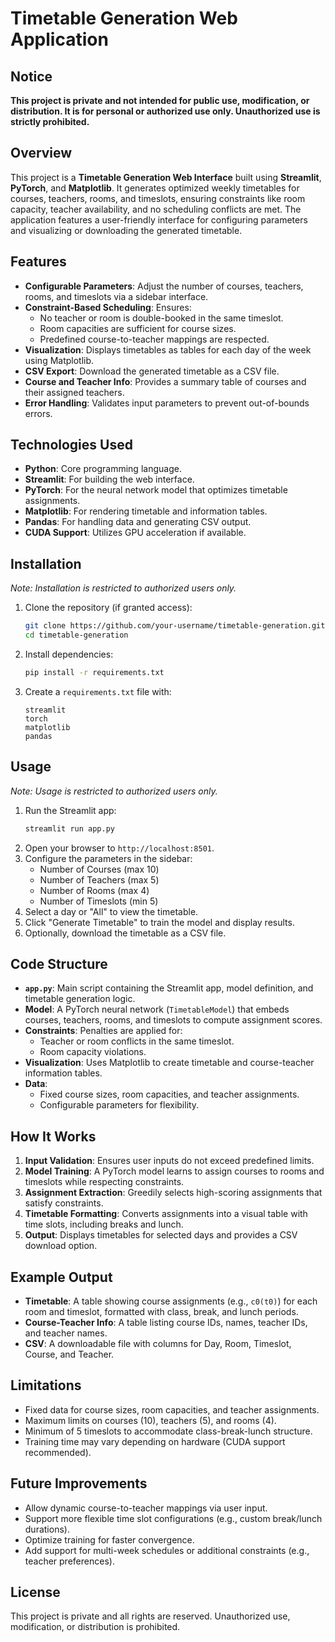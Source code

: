 # Timetable Generation Web Application

## Notice
**This project is private and not intended for public use, modification, or distribution. It is for personal or authorized use only. Unauthorized use is strictly prohibited.**

## Overview
This project is a **Timetable Generation Web Interface** built using **Streamlit**, **PyTorch**, and **Matplotlib**. It generates optimized weekly timetables for courses, teachers, rooms, and timeslots, ensuring constraints like room capacity, teacher availability, and no scheduling conflicts are met. The application features a user-friendly interface for configuring parameters and visualizing or downloading the generated timetable.

## Features
- **Configurable Parameters**: Adjust the number of courses, teachers, rooms, and timeslots via a sidebar interface.
- **Constraint-Based Scheduling**: Ensures:
  - No teacher or room is double-booked in the same timeslot.
  - Room capacities are sufficient for course sizes.
  - Predefined course-to-teacher mappings are respected.
- **Visualization**: Displays timetables as tables for each day of the week using Matplotlib.
- **CSV Export**: Download the generated timetable as a CSV file.
- **Course and Teacher Info**: Provides a summary table of courses and their assigned teachers.
- **Error Handling**: Validates input parameters to prevent out-of-bounds errors.

## Technologies Used
- **Python**: Core programming language.
- **Streamlit**: For building the web interface.
- **PyTorch**: For the neural network model that optimizes timetable assignments.
- **Matplotlib**: For rendering timetable and information tables.
- **Pandas**: For handling data and generating CSV output.
- **CUDA Support**: Utilizes GPU acceleration if available.

## Installation
*Note: Installation is restricted to authorized users only.*
1. Clone the repository (if granted access):
   ```bash
   git clone https://github.com/your-username/timetable-generation.git
   cd timetable-generation
   ```
2. Install dependencies:
   ```bash
   pip install -r requirements.txt
   ```
3. Create a `requirements.txt` file with:
   ```
   streamlit
   torch
   matplotlib
   pandas
   ```

## Usage
*Note: Usage is restricted to authorized users only.*
1. Run the Streamlit app:
   ```bash
   streamlit run app.py
   ```
2. Open your browser to `http://localhost:8501`.
3. Configure the parameters in the sidebar:
   - Number of Courses (max 10)
   - Number of Teachers (max 5)
   - Number of Rooms (max 4)
   - Number of Timeslots (min 5)
4. Select a day or "All" to view the timetable.
5. Click "Generate Timetable" to train the model and display results.
6. Optionally, download the timetable as a CSV file.

## Code Structure
- **`app.py`**: Main script containing the Streamlit app, model definition, and timetable generation logic.
- **Model**: A PyTorch neural network (`TimetableModel`) that embeds courses, teachers, rooms, and timeslots to compute assignment scores.
- **Constraints**: Penalties are applied for:
  - Teacher or room conflicts in the same timeslot.
  - Room capacity violations.
- **Visualization**: Uses Matplotlib to create timetable and course-teacher information tables.
- **Data**:
  - Fixed course sizes, room capacities, and teacher assignments.
  - Configurable parameters for flexibility.

## How It Works
1. **Input Validation**: Ensures user inputs do not exceed predefined limits.
2. **Model Training**: A PyTorch model learns to assign courses to rooms and timeslots while respecting constraints.
3. **Assignment Extraction**: Greedily selects high-scoring assignments that satisfy constraints.
4. **Timetable Formatting**: Converts assignments into a visual table with time slots, including breaks and lunch.
5. **Output**: Displays timetables for selected days and provides a CSV download option.

## Example Output
- **Timetable**: A table showing course assignments (e.g., `c0(t0)`) for each room and timeslot, formatted with class, break, and lunch periods.
- **Course-Teacher Info**: A table listing course IDs, names, teacher IDs, and teacher names.
- **CSV**: A downloadable file with columns for Day, Room, Timeslot, Course, and Teacher.

## Limitations
- Fixed data for course sizes, room capacities, and teacher assignments.
- Maximum limits on courses (10), teachers (5), and rooms (4).
- Minimum of 5 timeslots to accommodate class-break-lunch structure.
- Training time may vary depending on hardware (CUDA support recommended).

## Future Improvements
- Allow dynamic course-to-teacher mappings via user input.
- Support more flexible time slot configurations (e.g., custom break/lunch durations).
- Optimize training for faster convergence.
- Add support for multi-week schedules or additional constraints (e.g., teacher preferences).

## License
This project is private and all rights are reserved. Unauthorized use, modification, or distribution is prohibited.